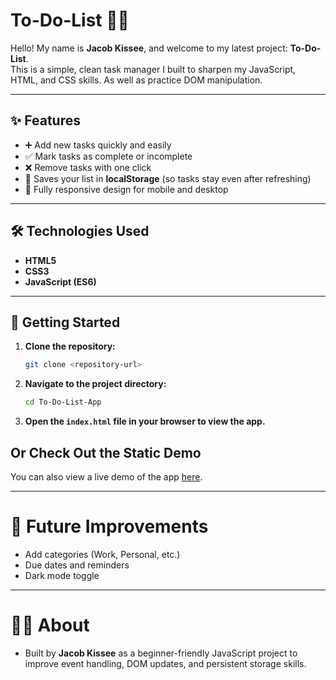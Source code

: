 # To-Do-List 📝✅

Hello! My name is **Jacob Kissee**, and welcome to my latest project: **To-Do-List**.  
This is a simple, clean task manager I built to sharpen my JavaScript, HTML, and CSS skills. As well as practice DOM manipulation.

---

## ✨ Features
- ➕ Add new tasks quickly and easily  
- ✅ Mark tasks as complete or incomplete  
- ❌ Remove tasks with one click  
- 💾 Saves your list in **localStorage** (so tasks stay even after refreshing)  
- 📱 Fully responsive design for mobile and desktop  

---

## 🛠️ Technologies Used
- **HTML5**  
- **CSS3**  
- **JavaScript (ES6)**  

---

## 🚀 Getting Started

1. **Clone the repository:**
   ```bash
   git clone <repository-url>
2. **Navigate to the project directory:**
   ```bash
   cd To-Do-List-App
   ```
3. **Open the `index.html` file in your browser to view the app.**

## Or Check Out the Static Demo
You can also view a live demo of the app [here](https://jacobkissee.github.io/To-Do-List/).

---

# 📌 Future Improvements
- Add categories (Work, Personal, etc.)
- Due dates and reminders
- Dark mode toggle

---

# 🙋‍♂️ About

- Built by **Jacob Kissee** as a beginner-friendly JavaScript project to improve event handling, DOM updates, and persistent storage skills.